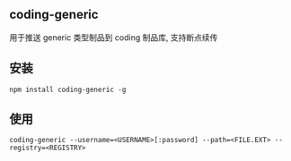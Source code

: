 ## coding-generic
用于推送 generic 类型制品到 coding 制品库, 支持断点续传

## 安装

```shell
npm install coding-generic -g
```

## 使用

```shell
coding-generic --username=<USERNAME>[:password] --path=<FILE.EXT> --registry=<REGISTRY>
```
